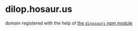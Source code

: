 # dilop.hosaur.us

domain registered with the help of [the `dinosaurs` npm module](https://npmjs.com/dinosaurs)
